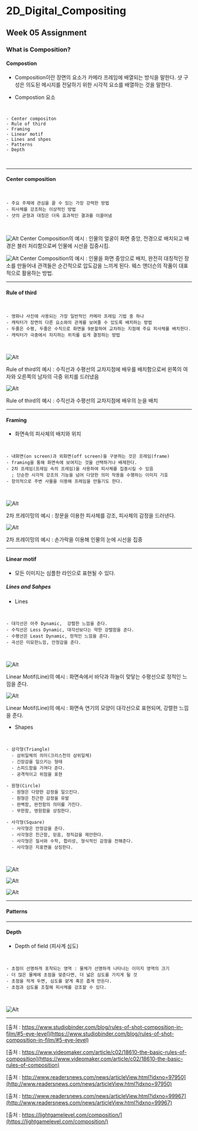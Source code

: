 # 2D_Digital_Compositing
## Week 05 Assignment
### What is Composition?
#### Compostion

- Composition이란 장면의 요소가 카메라 프레임에 배열되는 방식을 말한다. 샷 구성은 의도된 메시지를 전달하기 위한 시각적 요소를 배열하는 것을 말한다.

- Compostion 요소

<pre>
<code>

- Center compositon
- Rule of third
- Framing
- Linear motif
- Lines and shpes
- Patterns
- Depth

</code>
</pre>

-----------------
#### Center composition

<pre>
<code>

- 주요 주제에 관심을 끌 수 있는 가장 강력한 방법
- 피사체를 강조하는 이상적인 방법
- 샷의 균형과 대칭은 더욱 효과적인 결과를 이끌어냄

</code>
</pre>

![Alt](https://github.com/JuSeongYong/2D_Digital_Compositing/blob/master/week06/images/Rules-of-Shot-Composition-Breaking-Rule-of-Thirds-min.jpg)
Center Composition의 예시 : 인물의 얼굴이 화면 중앙, 전경으로 배치되고 배경은 블러 처리함으로써 인물에 시선을 집중시킴.


![Alt](https://github.com/JuSeongYong/2D_Digital_Compositing/blob/master/week06/images/%EC%9B%A8%EC%8A%A4%EC%97%94%EB%8D%94%EC%8A%A8%20%EC%84%BC%ED%84%B0%EC%BB%B4%ED%8D%BC%EC%A7%80%EC%85%98.jpg)
Center Composition의 예시 : 인물을 화면 중앙으로 배치, 완전히 대칭적인 장소를 만들어내 관객들은 순간적으로 압도감을 느끼게 된다. 웨스 앤더슨의 작품이 대표적으로 활용하는 방법.

------------------
#### Rule of third

<pre>
<code>

- 영화나 사진에 사용되는 가장 일반적인 카메라 프레임 기법 중 하나
- 캐릭터가 장면의 다른 요소와의 관계를 보여줄 수 있도록 배치하는 방법
- 두줄은 수평, 두줄은 수직으로 화면을 9분할하여 교차하는 지점에 주요 피사체를 배치한다.
- 캐릭터가 극중에서 차지하는 위치를 쉽게 결정하는 방법

</code>
</pre>

![Alt](https://github.com/JuSeongYong/2D_Digital_Compositing/blob/master/week06/images/Rules-of-Shot-Composition-Rule-of-Thirds-Grid-min.jpg)

Rule of third의 예시 : 수직선과 수평선의 교차지점에 배우를 배치함으로써 왼쪽의 여자와 오른쪽의 남자의 극중 위치를 드러냈음


![Alt](https://github.com/JuSeongYong/2D_Digital_Compositing/blob/master/week06/images/352-C02-Shooting-secondary-1.jpg)

Rule of third의 예시 : 수직선과 수평선의 교차지점에 배우의 눈을 배치

------------------
#### Framing
- 화면속의 피사체의 배치와 위치

<pre>
<code>

- 내화면(on screen)과 외화면(off screen)을 구분하는 것은 프레임(frame)
- framing을 통해 화면속에 보여지는 것을 선택하거나 배제한다.
- 2차 프레임(프레임 속의 프레임)을 사용하여 피사체를 집중시킬 수 있음
  ; 단순한 시각적 강조의 기능을 넘어 다양한 의미 작용을 수행하는 이미지 기호
- 창의적으로 주변 사물을 이용해 프레임을 만들기도 한다.

</code>
</pre>

![Alt](https://github.com/JuSeongYong/2D_Digital_Compositing/blob/master/week06/images/2%EC%B0%A8%ED%94%84%EB%A0%88%EC%9D%B4%EB%B0%8D.jpg)

2차 프레이밍의 예시 : 창문을 이용한 피사체를 강조, 피사체의 감정을 드러낸다.

![Alt](https://github.com/JuSeongYong/2D_Digital_Compositing/blob/master/week06/images/2%EC%B0%A8%ED%94%84%EB%A0%88%EC%9D%B4%EB%B0%8D_1.jpg)

2차 프레이밍의 예시 : 손가락을 이용해 인물의 눈에 시선을 집중

----------------
#### Linear motif

- 모든 이미지는 심플한 라인으로 표현될 수 있다.

##### Lines and Sahpes

- Lines

<pre>
<code>

- 대각선은 아주 Dynamic,  강렬한 느낌을 준다.
- 수직선은 Less Dynamic, 대각선보다는 약한 강렬함을 준다.
- 수평선은 Least Dynamic, 정적인 느낌을 준다.
- 곡선은 미묘한느낌, 안정감을 준다.

</code>
</pre>

![Alt](https://github.com/JuSeongYong/2D_Digital_Compositing/blob/master/week06/images/linearMotif.jpg)

Linear Motif(Line)의 예시 : 화면속에서 바닥과 하늘이 맞닿는 수평선으로 정적인 느낌을 준다.

![Alt](https://github.com/JuSeongYong/2D_Digital_Compositing/blob/master/week06/images/linearMotif_1.jpg)

Linear Motif(Line)의 예시 : 화면속 연기의 모양이 대각선으로 표현되며, 강렬한 느낌을 준다.

- Shapes

<pre>
<code>

- 삼각형(Triangle)
  - 삼위일체의 의미(크리스천의 삼위일체)
  - 긴장감을 일으키는 형태
  - 스피드함을 가져다 준다.
  - 공격적이고 위험을 표현
  
- 원형(Circle)
  - 원형은 다양한 감정을 일으킨다.
  - 원형은 친근한 감정을 유발
  - 완벽함, 완전함의 의미를 가진다.
  - 무한함, 영원함을 상징한다.
  
- 사각형(Square)
  - 사각형은 안정감을 준다.
  - 사각형은 친근함, 믿음, 정직감을 제안한다.
  - 사각형은 질서와 수학, 합리성, 형식적인 감정을 전해준다.
  - 사각형은 지표면을 상징한다.

</code>
</pre>

![Alt](https://github.com/JuSeongYong/2D_Digital_Compositing/blob/master/week06/images/%EB%A6%AC%EB%8B%88%EC%96%B4%EB%AA%A8%ED%8B%B0%ED%94%84%EC%82%BC%EA%B0%81%ED%98%95.jpg)

![Alt](https://github.com/JuSeongYong/2D_Digital_Compositing/blob/master/week06/images/%EB%A6%AC%EB%8B%88%EC%96%B4%EB%AA%A8%ED%8B%B0%ED%94%84%EC%9B%90%ED%98%95.jpg)

![Alt](https://github.com/JuSeongYong/2D_Digital_Compositing/blob/master/week06/images/%EB%A6%AC%EB%8B%88%EC%96%B4%EB%AA%A8%ED%8B%B0%ED%94%84%EC%82%AC%EA%B0%81%ED%98%95.jpg)

-------------
#### Patterns


---------------
#### Depth
- Depth of field (피사계 심도)

<pre>
<code>

- 초점이 선명하게 포착되는 영역 : 물체가 선명하게 나타나는 이미지 영역의 크기
- 더 많은 물체에 초점을 맞춘다면, 더 넓은 심도를 가지게 될 것
- 초점을 적게 두면, 심도를 얕게 혹은 좁게 만든다.
- 초점과 심도를 조절해 피사체를 강조할 수 있다.

</code>
</pre>

![Alt](https://github.com/JuSeongYong/2D_Digital_Compositing/blob/master/week06/images/Rules-of-Shot-Composition-depth-of-field-1024x660-min.jpg)

----------------------

[출처 : https://www.studiobinder.com/blog/rules-of-shot-composition-in-film/#5-eye-level](https://www.studiobinder.com/blog/rules-of-shot-composition-in-film/#5-eye-level)

[출처 : https://www.videomaker.com/article/c02/18610-the-basic-rules-of-composition](https://www.videomaker.com/article/c02/18610-the-basic-rules-of-composition)

[출처 : http://www.readersnews.com/news/articleView.html?idxno=97950](http://www.readersnews.com/news/articleView.html?idxno=97950)

[출처 : http://www.readersnews.com/news/articleView.html?idxno=99967](http://www.readersnews.com/news/articleView.html?idxno=99967)

[출처 : https://lightgamelevel.com/composition/](https://lightgamelevel.com/composition/)
